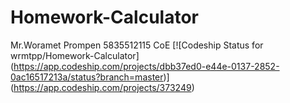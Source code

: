 # Homework-Calculator
Mr.Woramet Prompen 5835512115 CoE
[![Codeship Status for wrmtpp/Homework-Calculator]
(https://app.codeship.com/projects/dbb37ed0-e44e-0137-2852-0ac16517213a/status?branch=master)]
(https://app.codeship.com/projects/373249)
